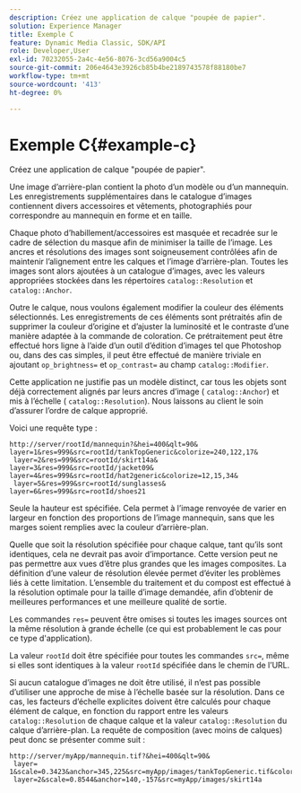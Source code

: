 ```yaml
---
description: Créez une application de calque "poupée de papier".
solution: Experience Manager
title: Exemple C
feature: Dynamic Media Classic, SDK/API
role: Developer,User
exl-id: 70232055-2a4c-4e56-8076-3cd56a9004c5
source-git-commit: 206e4643e3926cb85b4be2189743578f88180be7
workflow-type: tm+mt
source-wordcount: '413'
ht-degree: 0%

---
```


# Exemple C{#example-c}

Créez une application de calque &quot;poupée de papier&quot;.

Une image d’arrière-plan contient la photo d’un modèle ou d’un mannequin. Les enregistrements supplémentaires dans le catalogue d’images contiennent divers accessoires et vêtements, photographiés pour correspondre au mannequin en forme et en taille.

Chaque photo d’habillement/accessoires est masquée et recadrée sur le cadre de sélection du masque afin de minimiser la taille de l’image. Les ancres et résolutions des images sont soigneusement contrôlées afin de maintenir l’alignement entre les calques et l’image d’arrière-plan. Toutes les images sont alors ajoutées à un catalogue d’images, avec les valeurs appropriées stockées dans les répertoires `catalog::Resolution` et `catalog::Anchor`.

Outre le calque, nous voulons également modifier la couleur des éléments sélectionnés. Les enregistrements de ces éléments sont prétraités afin de supprimer la couleur d’origine et d’ajuster la luminosité et le contraste d’une manière adaptée à la commande de coloration. Ce prétraitement peut être effectué hors ligne à l’aide d’un outil d’édition d’images tel que Photoshop ou, dans des cas simples, il peut être effectué de manière triviale en ajoutant `op_brightness=` et `op_contrast=` au champ `catalog::Modifier`.

Cette application ne justifie pas un modèle distinct, car tous les objets sont déjà correctement alignés par leurs ancres d’image ( `catalog::Anchor`) et mis à l’échelle ( `catalog::Resolution`). Nous laissons au client le soin d’assurer l’ordre de calque approprié.

Voici une requête type :

```
http://server/rootId/mannequin?&hei=400&qlt=90&
layer=1&res=999&src=rootId/tankTopGeneric&colorize=240,122,17&
 layer=2&res=999&src=rootId/skirt14a&
layer=3&res=999&src=rootId/jacket09&
layer=4&res=999&src=rootId/hat2generic&colorize=12,15,34&
 layer=5&res=999&src=rootId/sunglasses&
layer=6&res=999&src=rootId/shoes21
```

Seule la hauteur est spécifiée. Cela permet à l’image renvoyée de varier en largeur en fonction des proportions de l’image mannequin, sans que les marges soient remplies avec la couleur d’arrière-plan.

Quelle que soit la résolution spécifiée pour chaque calque, tant qu’ils sont identiques, cela ne devrait pas avoir d’importance. Cette version peut ne pas permettre aux vues d’être plus grandes que les images composites. La définition d’une valeur de résolution élevée permet d’éviter les problèmes liés à cette limitation. L’ensemble du traitement et du compost est effectué à la résolution optimale pour la taille d’image demandée, afin d’obtenir de meilleures performances et une meilleure qualité de sortie.

Les commandes `res=` peuvent être omises si toutes les images sources ont la même résolution à grande échelle (ce qui est probablement le cas pour ce type d&#39;application).

La valeur `rootId` doit être spécifiée pour toutes les commandes `src=`, même si elles sont identiques à la valeur `rootId` spécifiée dans le chemin de l’URL.

Si aucun catalogue d’images ne doit être utilisé, il n’est pas possible d’utiliser une approche de mise à l’échelle basée sur la résolution. Dans ce cas, les facteurs d’échelle explicites doivent être calculés pour chaque élément de calque, en fonction du rapport entre les valeurs `catalog::Resolution` de chaque calque et la valeur `catalog::Resolution` du calque d’arrière-plan. La requête de composition (avec moins de calques) peut donc se présenter comme suit :

```
http://server/myApp/mannequin.tif?&hei=400&qlt=90&
 layer= 1&scale=0.3423&anchor=345,225&src=myApp/images/tankTopGeneric.tif&colorize=240,122,17&
 layer=2&scale=0.8544&anchor=140,-157&src=myApp/images/skirt14a
```
